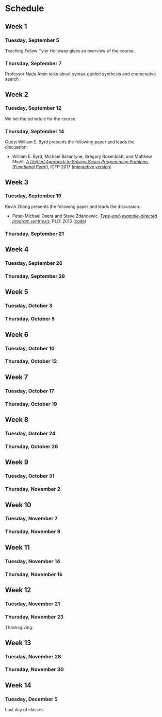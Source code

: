 # Schedule

## Week 1

### Tuesday, September 5

Teaching Fellow Tyler Holloway gives an overview of the course.

### Thursday, September 7

Professor Nada Amin talks about syntax-guided synthesis and enumerative search.

## Week 2

### Tuesday, September 12

We set the schedule for the course.

### Thursday, September 14

Guest William E. Byrd presents the following paper and leads the discussion:
- William E. Byrd, Michael Ballantyne, Gregory Rosenblatt, and Matthew Might. [_A Unified Approach to Solving Seven Programming Problems (Functional Pearl)_](http://dl.acm.org/citation.cfm?id=3110252&CFID=976617079), ICFP 2017 ([interactive version](https://io.livecode.ch/learn/gregr/icfp2017-artifact-auas7pp))

## Week 3

### Tuesday, September 19

Kevin Zhang presents the following paper and leads the discussion:
- Peter-Michael Osera and Steve Zdancewic. [_Type-and-example-directed program synthesis_](https://dl.acm.org/doi/10.1145/2813885.2738007), PLDI 2015 ([code](https://github.com/silky/myth))

### Thursday, September 21

## Week 4

### Tuesday, September 26

### Thursday, September 28

## Week 5

### Tuesday, October 3

### Thursday, October 5

## Week 6

### Tuesday, October 10

### Thursday, October 12

## Week 7

### Tuesday, October 17

### Thursday, October 19

## Week 8

### Tuesday, October 24

### Thursday, October 26

## Week 9

### Tuesday, October 31

### Thursday, November 2

## Week 10

### Tuesday, November 7

### Thursday, November 9

## Week 11

### Tuesday, November 14

### Thursday, November 16

## Week 12

### Tuesday, November 21

### Thursday, November 23

Thanksgiving.

## Week 13

### Tuesday, November 28

### Thursday, November 30

## Week 14

### Tuesday, December 5

Last day of classes.
